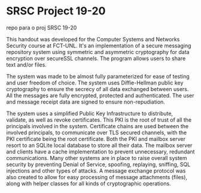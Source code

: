 # SRSC Project 19-20
repo para o proj SRSC 19-20

This handout was developed for the Computer Systems and Networks Security course at FCT-UNL. It's an implementation of a secure messaging repository system using  symmetric and asymmetric cryptography  for data encryption over secureSSL channels. The program allows users to share text and/or files.

The system was made to be almost fully parameterized for ease of testing and user freedom of choice. The system uses Diffie-Hellman public key cryptography to ensure the secrecy of all data exchanged between users. All the messages are fully encrypted, protected and authenticated. The user and message receipt data are signed to ensure non-repudiation. 

The system uses a simplified Public Key Infrastructure to distribute, validate, as well as revoke certificates. This PKI is the root of trust of all the principals involved in the system. Certificate chains are used between the involved principals, to  communicate over TLS secured channels, with the PKI certificate being the  root certificate. Both  the  PKI  and  mailbox  server  resort  to  an  SQLite local database to store all their data. The mailbox server and clients have a cache implementation to prevent unnecessary, redundant communications. Many other systems are in place to raise overall system security by preventing Denial of Service,  spoofing, replaying, sniffing, SQL injections and other types of attacks. A message exchange protocol was also created to allow for easy processing of message attachments (files), along with helper classes for all kinds of cryptographic operations.
